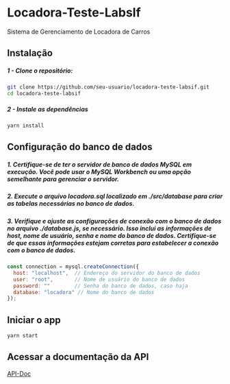 # Locadora-Teste-LabsIf

Sistema de Gerenciamento de Locadora de Carros

## Instalação

##### 1 - Clone o repositório:

```bash
git clone https://github.com/seu-usuario/locadora-teste-labsif.git
cd locadora-teste-labsif
```

##### 2 - Instale as dependências

```bash
yarn install
```

## Configuração do banco de dados

##### 1. Certifique-se de ter o servidor de banco de dados MySQL em execução. Você pode usar o MySQL Workbench ou uma opção semelhante para gerenciar o servidor.

##### 2. Execute o arquivo locadora.sql localizado em ./src/database para criar as tabelas necessárias no banco de dados.

##### 3. Verifique e ajuste as configurações de conexão com o banco de dados no arquivo ./database.js, se necessário. Isso inclui as informações de host, nome de usuário, senha e nome do banco de dados. Certifique-se de que essas informações estejam corretas para estabelecer a conexão com o banco de dados.

```javascript
const connection = mysql.createConnection({
  host: "localhost",  // Endereço do servidor do banco de dados
  user: "root",       // Nome de usuário do banco de dados
  password: ""        // Senha do banco de dados, caso haja
  database: "locadora" // Nome do banco de dados
});
```

## Iniciar o app

```bash
yarn start
```

## Acessar a documentação da API

[API-Doc](http://localhost:8080/api-docs/)